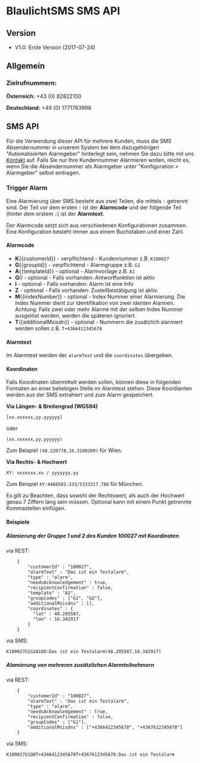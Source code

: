# BlaulichtSMS SMS API

## Version
- V1.0: Erste Version (2017-07-24)

## Allgemein

### Zielrufnummern:

**Österreich:** +43 (0) 82822100

**Deutschland:** +49 (0) 1771783998

##  SMS API

Für die Verwendung dieser API für mehrere Kunden, muss die SMS Absendernummer in unserem System bei dem dazugehörigen "Automatisierten Alarmgeber" hinterlegt sein, nehmen Sie dazu bitte mit uns [Kontakt](https://start2.blaulichtsms.net/de/contact) auf.
Falls Sie nur Ihre Kundennummer Alarmieren wollen, reicht es, wenn Sie die Absendernummer als Alarmgeber unter "Konfiguration > Alarmgeber" selbst eintragen.

### Trigger Alarm

Eine Alarmierung über SMS besteht aus zwei Teilen, die mittels `:` getrennt sind. Der Teil vor dem ersten `:` ist der **Alarmcode** und der folgende Teil (hinter dem erstem `:`) ist der **Alarmtext**.
 
Der Alarmcode setzt sich aus verschiedenen Konfigurationen zusammen. Eine Konfiguration besteht immer aus einem Buchstaben und einer Zahl.

#### Alarmcode

- **K**{{customerId}} - verpflichtend -  Kundennummer z.B. `K100027`
- **G**{{groupId}} - verpflichtend - Alarmgruppe z.B. `G1`
- **A**{{templateId}} - optional - Alarmvorlage z.B. `A1`
- **Q**0 - optional - Falls vorhanden: Antwortfunktion ist aktiv
- **I** - optional - Falls vorhanden: Alarm ist eine Info
- **Z** - optional - Falls vorhanden: Zustellbestätigung ist aktiv.
- **M**{{indexNumber}} - optional - Index Nummer einer Alarmierung. Die Index Nummer dient zur Identifikation von zwei identen Alarmen. Achtung: Falls zwei oder mehr Alarme mit der selben Index Nummer ausgelöst werden, werden die späteren ignoriert.
- **T**{{additionalMsisdn}} - optional - Nummern die zusätzlich alarmiert werden sollen z.B. `T+4366412345678`


#### Alarmtext

Im Alarmtext werden der `alarmText` und die `coordinates` übergeben.


#### Koordinaten

Falls Koordinaten übermittelt werden sollen, können diese in folgenden Formaten an einer beliebigen Stelle im Alarmtext stehen. Diese Koordianten werden aus der SMS extrahiert und zum Alarm gespeichert.

**Via Längen- & Breitengrad (WGS84)**

```
[xx.xxxxxx,yy.yyyyyy]
```
oder
```
(xx.xxxxxx,yy.yyyyyy)
```
Zum Beispiel `(48.220778,16.3100209)` für Wien.

**Via Rechts- & Hochwert**
```
XY: xxxxxxx.xx / yyyyyyy.yy
```
Zum Beispiel `XY:4468503.333/5333317.780` für München.

Es gilt zu Beachten, dass sowohl der Rechtswert, als auch der Hochwert genau 7 Ziffern lang sein müssen. Optional kann mit einem Punkt getrennte Kommastellen einfügen. 

#### Beispiele

##### Alamierung der Gruppe 1 und 2 des Kunden 100027 mit Koordinaten

via REST:
```
    {
        "customerId" : "100027",
        "alarmText" : "Das ist ein Testalarm",
        "type" : "alarm",
        "needsAcknowledgement" : true,
        "recipientConfirmation" : false,
        "template" : "A1",
        "groupCodes" : ["G1", "G2"],
        "additionalMsisdns" : [],
        "coordinates" : {
          "lat" : 48.205587,
          "lon" : 16.342917
        }
    }
```

via SMS: 
```
K100027G1G2A1Q0:Das ist ein Testalarm(48.205587,16.342917)
```

##### Alamierung von mehreren zusätzlichen Alarmteilnehmern


via REST:
```
    {
        "customerId" : "100027",
        "alarmText" : "Das ist ein Testalarm",
        "type" : "alarm",
        "needsAcknowledgement" : true,
        "recipientConfirmation" : false,
        "groupCodes" : ["G1"],
        "additionalMsisdns" : ["+4366412345678", "+4367612345678"]
    }
```

via SMS: 
```
K100027G1Q0T+4366412345678T+4367612345678:Das ist ein Testalarm
```

